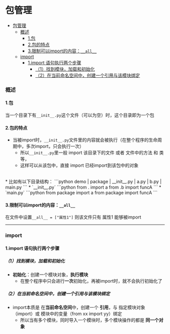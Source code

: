 # 包管理

<!-- @import "[TOC]" {cmd="toc" depthFrom=1 depthTo=6 orderedList=false} -->
<!-- code_chunk_output -->

- [包管理](#包管理)
    - [概述](#概述)
      - [1.包](#1包)
      - [2.包的特点](#2包的特点)
      - [3.限制可以import的内容：`__all__`](#3限制可以import的内容__all__)
    - [import](#import)
      - [1.import 语句执行两个步骤](#1import-语句执行两个步骤)
        - [（1）找到模块，加载和初始化](#1找到模块加载和初始化)
        - [（2）在当前命名空间中，创建一个引用与该模块绑定](#2在当前命名空间中创建一个引用与该模块绑定)

<!-- /code_chunk_output -->

### 概述

#### 1.包

当一个目录下有`__init__.py`这个文件（可以为空）时，这个目录即为一个包

#### 2.包的特点
* 当被import时，`__init__.py`文件里的内容就会被执行（在整个程序的生命周期中，多次import，只会执行一次）
  * 所以`__init__.py`里一般 import 该目录下的文件 或者 文件中的方法 和 类等，
  * 这样可以从该包中，直接 import 已经import到该包中的对象
</br>
* 比如有以下目录结构：
```python
demo
  |
  package
    |
    __init__.py
    |
    a.py
    |
    b.py
  |
  main.py
```
* `__init__.py`  
```python
from . import a
from .b import funcA
```
* `main.py`
```python
from package import a
from package import funcA
```

#### 3.限制可以import的内容：`__all__`

在文件中设置`__all__ = ["属性1"]`
则该文件只有 属性1 能够被import

***

### import

#### 1.import 语句执行两个步骤
##### （1）找到模块，加载和初始化
* **初始化**：创建一个模块对象，**执行模块**
  * 在整个程序中只会进行**一次**初始化，再被import时，就不会执行初始化了

##### （2）在当前命名空间中，创建一个引用与该模块绑定
* import本质是 在**当前命名空间**中，创建一个 **引用**，与 指定模块对象（import）或 模块中的变量（from xx import yy）绑定
  * 所以当有多个模块，同时导入一个模块时，多个模块操作的都是 **同一个对象**
